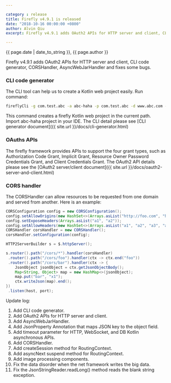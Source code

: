 ```yaml
---

category : release
title: Firefly v4.9.1 is released
date: "2018-10-16 00:00:00 +0800"
author: Alvin Qiu
excerpt: Firefly v4.9.1 adds OAuth2 APIs for HTTP server and client, CLI code generator, CORSHandler, AsyncWebJarHandler and fixes some bugs.  Please click view all to see the details.  

---
```

<p class="text-muted"> {{ page.date | date_to_string }}, {{ page.author }}</p>

Firefly v4.9.1 adds OAuth2 APIs for HTTP server and client, CLI code generator, CORSHandler, AsyncWebJarHandler and fixes some bugs.  

### CLI code generator
The CLI tool can help us to create a Kotlin web project easily. Run command:
```bash
fireflyCli -g com.test.abc -a abc-haha -p com.test.abc -d www.abc.com -j www.abc.com
```

This command creates a firefly Kotlin web project in the current path. Import abc-haha project in your IDE. The CLI detail please see [CLI generator document]({{ site.url }}/docs/cli-generator.html)  

### OAuths APIs
 The firefly framework provides APIs to support the four grant types, such as Authorization Code Grant, Implicit Grant, Resource Owner Password Credentials Grant, and Client Credentials Grant. The OAuth2 API details please see the [OAuth2 server/client document]({{ site.url }}/docs/oauth2-server-and-client.html)

### CORS handler
The CORSHandler can allow resources to be requested from one domain and served from another. Here is an example:
```java
CORSConfiguration config = new CORSConfiguration();
config.setAllowOrigins(new HashSet<>(Arrays.asList("http://foo.com", "http://bar.com")));
config.setExposeHeaders(Arrays.asList("a1", "a2"));
config.setAllowHeaders(new HashSet<>(Arrays.asList("a1", "a2", "a3", "a4")));
CORSHandler corsHandler = new CORSHandler();
corsHandler.setConfiguration(config);

HTTP2ServerBuilder s = $.httpServer();

s.router().path("/cors/*").handler(corsHandler)
 .router().path("/cors/foo").handler(ctx -> ctx.end("foo"))
 .router().path("/cors/bar").handler(ctx -> {
    JsonObject jsonObject = ctx.getJsonObjectBody();
    Map<String, Object> map = new HashMap<>(jsonObject);
    map.put("bar", "x1");
    ctx.writeJson(map).end();
})
 .listen(host, port);
```



Update log:
1. Add CLI code generator.
2. Add OAuth2 APIs for HTTP server and client.
3. Add AsyncWebJarHandler.
4. Add JsonProperty Annotation that maps JSON key to the object field.
5. Add timeout parameter for HTTP, WebSocket, and DB Kotlin asynchronous APIs.
6. Add CORSHandler.
7. Add createSession method for RoutingContext.
8. Add asyncNext suspend method for RoutingContext.
9. Add image processing components.
10. Fix the data disorder when the net framework writes the big data.
11. Fix the JsonStringReader.readLong() method reads the blank string exception.
